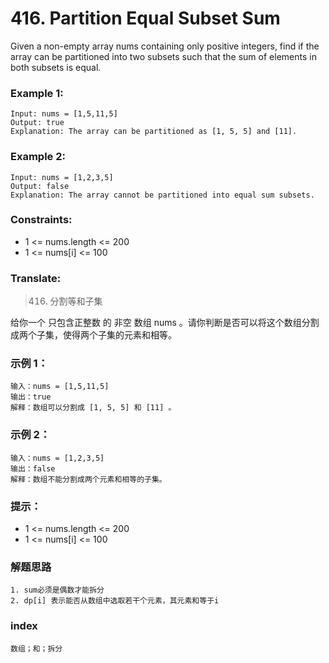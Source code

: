 # 416. Partition Equal Subset Sum

Given a non-empty array nums containing only positive integers, find if the array can be partitioned into two subsets such that the sum of elements in both subsets is equal.

### Example 1:

```
Input: nums = [1,5,11,5]
Output: true
Explanation: The array can be partitioned as [1, 5, 5] and [11].
```

### Example 2:

```
Input: nums = [1,2,3,5]
Output: false
Explanation: The array cannot be partitioned into equal sum subsets.
```

### Constraints:

* 1 <= nums.length <= 200
* 1 <= nums[i] <= 100

### Translate:

> 416. 分割等和子集

给你一个 只包含正整数 的 非空 数组 nums 。请你判断是否可以将这个数组分割成两个子集，使得两个子集的元素和相等。

### 示例 1：

```
输入：nums = [1,5,11,5]
输出：true
解释：数组可以分割成 [1, 5, 5] 和 [11] 。
```

### 示例 2：

```
输入：nums = [1,2,3,5]
输出：false
解释：数组不能分割成两个元素和相等的子集。
```

### 提示：

* 1 <= nums.length <= 200
* 1 <= nums[i] <= 100


### 解题思路

```
1. sum必须是偶数才能拆分
2. dp[i] 表示能否从数组中选取若干个元素，其元素和等于i
```

### index

```
数组；和；拆分
```